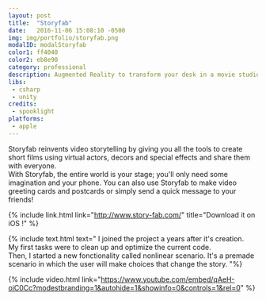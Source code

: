 ```yaml
---
layout: post
title:  "Storyfab"
date:   2016-11-06 15:08:10 -0500
img: img/portfolio/storyfab.png
modalID: modalStoryfab
color1: ff4040
color2: eb8e90
category: professional
description: Augmented Reality to transform your desk in a movie studio with virtual actors and decors !
libs:
 - csharp
 - unity
credits:
 - spooklight
platforms:
 - apple
---
```

Storyfab reinvents video storytelling by giving you all the tools to create short films using virtual actors, decors and special effects and share them with everyone.<br/>
With Storyfab, the entire world is your stage; you'll only need some imagination and your phone. You can also use Storyfab to make video greeting cards and postcards or simply send a quick message to your friends!

{% include link.html link="http://www.story-fab.com/" title="Download it on iOS !" %}

{% include text.html text="
I joined the project a years after it's creation.<br/>
My first tasks were to clean up and optimize the current code.<br/>
Then, I started a new fonctionality called nonlinear scenario. It's a premade scenario in which the user will make choices that change the story.
"%}

{% include video.html link="https://www.youtube.com/embed/qAeH-oiC0Cc?modestbranding=1&autohide=1&showinfo=0&controls=1&rel=0" %}
